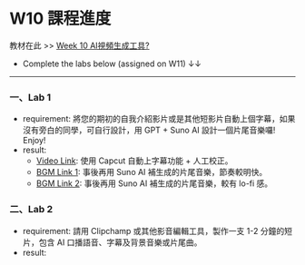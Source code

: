# W10 課程進度

教材在此 >> [Week 10 AI視頻生成工具?](https://igrowth-edu.notion.site/Week-10-AI-1d66d58301528085b4a2e64ce987f6ba)

* Complete the labs below (assigned on W11) ↓↓

---

### 一、Lab 1

* requirement: 將您的期初的自我介紹影片或是其他短影片自動上個字幕，如果沒有旁白的同學，可自行設計，用 GPT + Suno AI 設計一個片尾音樂囉! Enjoy!
* result:
  * [Video Link](https://youtu.be/ociktgOqRZw): 使用 Capcut 自動上字幕功能 + 人工校正。
  * [BGM Link 1](https://suno.com/song/7eca25f3-aba3-473c-8d0c-2038d7bd1bfd?sh=DuNfwT5KozwduRjU): 事後再用 Suno AI 補生成的片尾音樂，節奏較明快。
  * [BGM Link 2](https://suno.com/song/f69a3bf5-7de0-49b3-bc59-0d1f30bfba46?sh=NKLjbeWMXq286nxZ): 事後再用 Suno AI 補生成的片尾音樂，較有 lo-fi 感。

### 二、Lab 2

* requirement: 請用 Clipchamp 或其他影音編輯工具，製作一支 1-2 分鐘的短片，包含 AI 口播語音、字幕及背景音樂或片尾曲。
* result:
